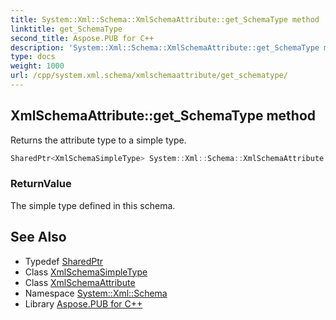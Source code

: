 ```yaml
---
title: System::Xml::Schema::XmlSchemaAttribute::get_SchemaType method
linktitle: get_SchemaType
second_title: Aspose.PUB for C++
description: 'System::Xml::Schema::XmlSchemaAttribute::get_SchemaType method. Returns the attribute type to a simple type in C++.'
type: docs
weight: 1000
url: /cpp/system.xml.schema/xmlschemaattribute/get_schematype/
---
```

## XmlSchemaAttribute::get_SchemaType method


Returns the attribute type to a simple type.

```cpp
SharedPtr<XmlSchemaSimpleType> System::Xml::Schema::XmlSchemaAttribute::get_SchemaType()
```


### ReturnValue

The simple type defined in this schema.

## See Also

* Typedef [SharedPtr](../../../system/sharedptr/)
* Class [XmlSchemaSimpleType](../../xmlschemasimpletype/)
* Class [XmlSchemaAttribute](../)
* Namespace [System::Xml::Schema](../../)
* Library [Aspose.PUB for C++](../../../)
